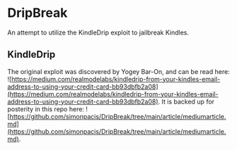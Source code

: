 # DripBreak
An attempt to utilize the KindleDrip exploit to jailbreak Kindles.

## KindleDrip
The original exploit was discovered by Yogey Bar-On, and can be read here: ![https://medium.com/realmodelabs/kindledrip-from-your-kindles-email-address-to-using-your-credit-card-bb93dbfb2a08](https://medium.com/realmodelabs/kindledrip-from-your-kindles-email-address-to-using-your-credit-card-bb93dbfb2a08).
It is backed up for posterity in this repo here: ![https://github.com/simonpacis/DripBreak/tree/main/article/mediumarticle.md](https://github.com/simonpacis/DripBreak/tree/main/article/mediumarticle.md).
